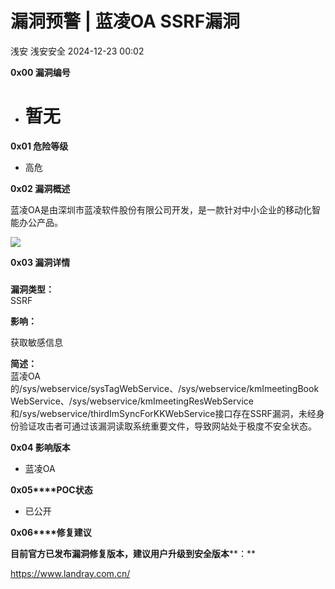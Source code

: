 #  漏洞预警 | 蓝凌OA SSRF漏洞   
浅安  浅安安全   2024-12-23 00:02  
  
**0x00 漏洞编号**  
- # 暂无  
  
**0x01 危险等级**  
- 高危  
  
**0x02 漏洞概述**  
  
蓝凌OA是由深圳市蓝凌软件股份有限公司开发，是一款针对中小企业的移动化智能办公产品。  
  
![](https://mmbiz.qpic.cn/sz_mmbiz_png/7stTqD182SVYWeZhgoC2Sr4x2V8oP9xibxVjwkNw7mOPBhXIggJJUEib8yBIKKRDaBp0spKcrjBfxviaCWibA2zic2w/640?wx_fmt=other&from=appmsg&wxfrom=5&wx_lazy=1&wx_co=1&tp=webp "")  
  
**0x03 漏洞详情**  
###   
  
**漏洞类型：**  
SSRF  
  
**影响：**  
  
获取敏感信息  
  
**简述：**  
蓝凌OA的/sys/webservice/sysTagWebService、/sys/webservice/kmImeetingBookWebService、/sys/webservice/kmImeetingResWebService和/sys/webservice/thirdImSyncForKKWebService接口存在SSRF漏洞，未经身份验证攻击者可通过该漏洞读取系统重要文件，导致网站处于极度不安全状态。  
  
**0x04 影响版本**  
- 蓝凌OA  
  
**0x05****POC状态**  
- 已公开  
  
**0x06****修复建议**  
  
**目前官方已发布漏洞修复版本，建议用户升级到安全版本****：**  
  
https://www.landray.com.cn/  
  
  
  
